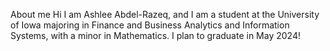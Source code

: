 About me
Hi I am Ashlee Abdel-Razeq, and I am a student at the University of Iowa majoring in Finance and Business Analytics and Information Systems, with a minor in Mathematics. I plan to graduate in May 2024!
